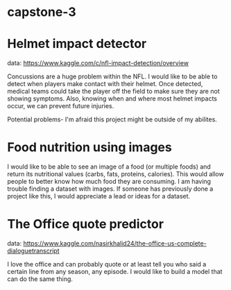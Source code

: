 # capstone-3

# Helmet impact detector 

data: https://www.kaggle.com/c/nfl-impact-detection/overview

Concussions are a huge problem within the NFL. I would like to be able to detect when players make contact with their helmet. Once detected, medical teams could take the player off the field to make sure they are not showing symptoms. Also, knowing when and where most helmet impacts occur, we can prevent future injuries.

Potential problems- I'm afraid this project might be outside of my abilites.

# Food nutrition using images

I would like to be able to see an image of a food (or multiple foods) and return its nutritional values (carbs, fats, proteins, calories). This would allow people to better know how much food they are consuming. I am having trouble finding a dataset with images. If someone has previously done a project like this, I would appreciate a lead or ideas for a dataset.

# The Office quote predictor

data: https://www.kaggle.com/nasirkhalid24/the-office-us-complete-dialoguetranscript

I love the office and can probably quote or at least tell you who said a certain line from any season, any episode. I would like to build a model that can do the same thing.
